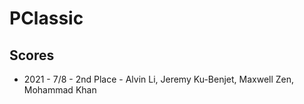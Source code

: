 # PClassic

## Scores
- 2021 - 7/8 - 2nd Place - Alvin Li, Jeremy Ku-Benjet, Maxwell Zen, Mohammad Khan
